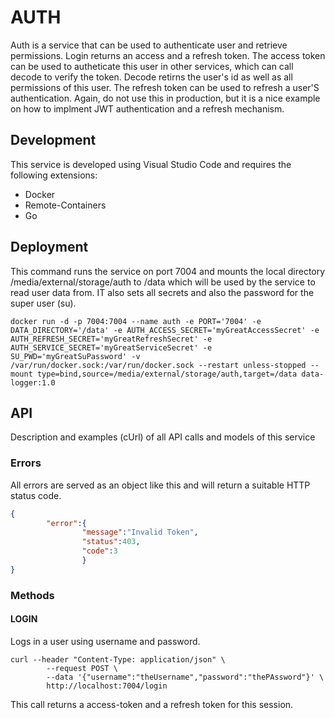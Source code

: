 
# AUTH
Auth is a service that can be used to authenticate user and retrieve
permissions. Login returns an access and a refresh token. The access token
can be used to autheticate this user in other services, which can call decode 
to verify the token. Decode retirns the user's id as well as all permissions
of this user. The refresh token can be used to refresh a user'S authentication.
Again, do not use this in production, but it is a nice example on how to
implment JWT authentication and a refresh mechanism.

## Development
This service is developed using Visual Studio Code and requires the following extensions:
* Docker
* Remote-Containers
* Go

## Deployment
This command runs the service on port 7004 and mounts the local directory /media/external/storage/auth to /data which will be used by the service to read user data from. IT also sets all secrets and also the password for the super user (su).
```
docker run -d -p 7004:7004 --name auth -e PORT='7004' -e DATA_DIRECTORY='/data' -e AUTH_ACCESS_SECRET='myGreatAccessSecret' -e AUTH_REFRESH_SECRET='myGreatRefreshSecret' -e AUTH_SERVICE_SECRET='myGreatServiceSecret' -e SU_PWD='myGreatSuPassword' -v /var/run/docker.sock:/var/run/docker.sock --restart unless-stopped --mount type=bind,source=/media/external/storage/auth,target=/data data-logger:1.0
```

## API
Description and examples (cUrl) of all API calls and models of this service

### Errors
All errors are served as an object like this and will return a suitable HTTP
status code.
```json
{
        "error":{
                "message":"Invalid Token",
                "status":403,
                "code":3
                }
}
```

### Methods
#### LOGIN
Logs in a user using username and password.
```
curl --header "Content-Type: application/json" \
        --request POST \ 
        --data '{"username":"theUsername","password":"thePAssword"}' \
        http://localhost:7004/login
```

This call returns a access-token and a refresh token for this session.